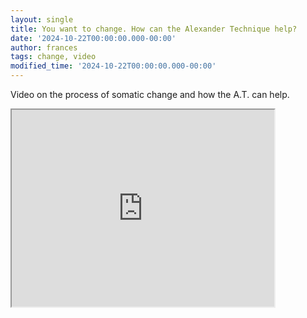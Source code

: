 ```yaml
---
layout: single
title: You want to change. How can the Alexander Technique help?
date: '2024-10-22T00:00:00.000-00:00'
author: frances
tags: change, video
modified_time: '2024-10-22T00:00:00.000-00:00'
---
```


Video on the process of somatic change and how the A.T. can help.

<iframe width="420" height="315"
src="https://youtu.be/-Z04ZFfDIkg">
</iframe>
